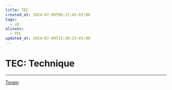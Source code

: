 ```yaml
---
title: TEC
created_at: 2024-07-09T00:37:45-03:00
tags:
  - v0
aliases:
  - TEC
updated_at: 2024-07-09T23:30:33-03:00
---
```

# TEC: Technique
---

[Toram](_draft/2024/07/2024-07-06-Toram.md)